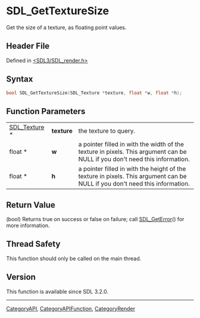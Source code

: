 # SDL_GetTextureSize

Get the size of a texture, as floating point values.

## Header File

Defined in [<SDL3/SDL_render.h>](https://github.com/libsdl-org/SDL/blob/main/include/SDL3/SDL_render.h)

## Syntax

```c
bool SDL_GetTextureSize(SDL_Texture *texture, float *w, float *h);
```

## Function Parameters

|                              |             |                                                                                                                             |
| ---------------------------- | ----------- | --------------------------------------------------------------------------------------------------------------------------- |
| [SDL_Texture](SDL_Texture) * | **texture** | the texture to query.                                                                                                       |
| float *                      | **w**       | a pointer filled in with the width of the texture in pixels. This argument can be NULL if you don't need this information.  |
| float *                      | **h**       | a pointer filled in with the height of the texture in pixels. This argument can be NULL if you don't need this information. |

## Return Value

(bool) Returns true on success or false on failure; call
[SDL_GetError](SDL_GetError)() for more information.

## Thread Safety

This function should only be called on the main thread.

## Version

This function is available since SDL 3.2.0.





----
[CategoryAPI](CategoryAPI), [CategoryAPIFunction](CategoryAPIFunction), [CategoryRender](CategoryRender)

